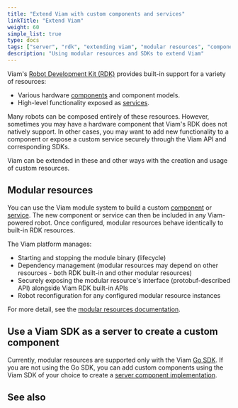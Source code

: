 ```yaml
---
title: "Extend Viam with custom components and services"
linkTitle: "Extend Viam"
weight: 60
simple_list: true
type: docs
tags: ["server", "rdk", "extending viam", "modular resources", "components", "services"]
description: "Using modular resources and SDKs to extend Viam"
---
```



Viam's [Robot Development Kit (RDK)](/product-overviews/rdk/) provides built-in support for a variety of resources:

- Various hardware [components](/components) and component models.
- High-level functionality exposed as [services](/services).

Many robots can be composed entirely of these resources.
However, sometimes you may have a hardware component that Viam's RDK does not natively support.
In other cases, you may want to add new functionality to a component or expose a custom service securely through the Viam API and corresponding SDKs.

Viam can be extended in these and other ways with the creation and usage of custom resources.

## Modular resources

You can use the Viam module system to build a custom [component](/components) or [service](/services).
The new component or service can then be included in any Viam-powered robot.
Once configured, modular resources behave identically to built-in RDK resources.

The Viam platform manages:

- Starting and stopping the module binary (lifecycle)
- Dependency management (modular resources may depend on other resources - both RDK built-in and other modular resources)
- Securely exposing the modular resource's interface (protobuf-described API) alongside Viam RDK built-in APIs
- Robot reconfiguration for any configured modular resource instances

For more detail, see the [modular resources documentation](/product-overviews/extending-viam/modular-resources/).

## Use a Viam SDK as a server to create a custom component

Currently, modular resources are supported only with the Viam [Go SDK](https://pkg.go.dev/go.viam.com/rdk).
If you are not using the Go SDK, you can add custom components using the Viam SDK of your choice to create a [server component implementation](/product-overviews/extending-viam/sdk-as-server/).

## See also

